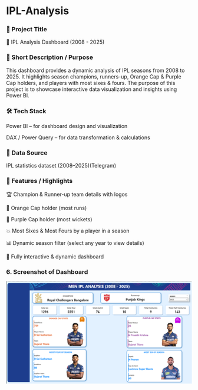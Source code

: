 # IPL-Analysis
### **📌 Project Title**
🏏 IPL Analysis Dashboard (2008 - 2025)

### **📖 Short Description / Purpose**

This dashboard provides a dynamic analysis of IPL seasons from 2008 to 2025.
It highlights season champions, runners-up, Orange Cap & Purple Cap holders, and players with most sixes & fours.
The purpose of this project is to showcase interactive data visualization and insights using Power BI.

### **🛠 Tech Stack**

Power BI – for dashboard design and visualization

DAX / Power Query – for data transformation & calculations

### **📂 Data Source**

IPL statistics dataset (2008–2025)(Telegram)

### **🌟 Features / Highlights**

🏆 Champion & Runner-up team details with logos

🎯 Orange Cap holder (most runs)

🎯 Purple Cap holder (most wickets)

💥 Most Sixes & Most Fours by a player in a season

📊 Dynamic season filter (select any year to view details)

🔄 Fully interactive & dynamic dashboard

### **6. Screenshot of Dashboard**

![IPL Dashboard](https://github.com/vishalbundela/IPL-Analysis/blob/main/DashboardOf_IPLAnalysis.png)
